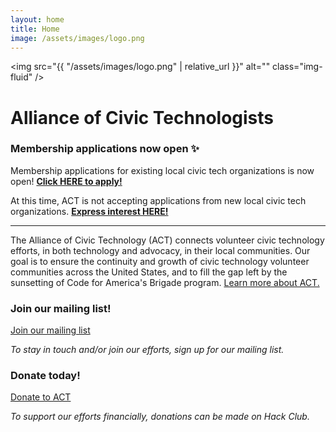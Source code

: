 ```yaml
---
layout: home
title: Home
image: /assets/images/logo.png
---
```


<img src="{{ "/assets/images/logo.png" | relative_url }}" alt="" class="img-fluid" />
<h1 class="visually-hidden">Alliance of Civic Technologists</h1>

<h3>Membership applications now open ✨</h3>

<p>Membership applications for existing local civic tech organizations is now open! <strong><a href="https://docs.google.com/forms/d/e/1FAIpQLSe1Y4ht-9W-tXDMvnugLCHbs81YWP9N4AR1oPdtWpkAW98ZfQ/viewform?usp=sf_link">Click HERE to apply!</a></strong></p>

<p>At this time, ACT is not accepting applications from new local civic tech organizations. <strong><a href="https://docs.google.com/forms/d/e/1FAIpQLSdrrgzKSE21gWHR2zQChgEk_0qeaRoGmMqigg7bDkSOLgNLLQ/viewform?usp=sf_link">Express interest HERE!</a></strong></p>

<hr>

<div markdown="1">
  The Alliance of Civic Technology (ACT) connects volunteer civic technology efforts, in both technology and advocacy, in their local communities. Our goal is to ensure the continuity and growth of civic technology volunteer communities across the United States, and to fill the gap left by the sunsetting of Code for America's Brigade program. <a href="/about">Learn more about ACT.</a>
</div>

<div class="row mb-5">
  <div class="col-md-6 text-center">
    <h3 class="h1 text-secondary">Join our mailing list!</h3>
    <p class="d-grid">
      <a href="https://eepurl.com/ithxXU" class="btn btn-primary">Join our mailing list</a>
    </p>
    <p><em>To stay in touch and/or join our efforts,  sign up for our mailing list.</em></p>
  </div>
  <div class="col-md-6 text-center">
    <h3 class="h1 text-secondary">Donate today!</h3>
    <p class="d-grid">
      <a href="{{ site.content.donate_url }}" class="btn btn-primary">Donate to ACT</a>
    </p>
    <p><em>To support our efforts financially, donations can be made on Hack Club.</em></p>
  </div>
</div>

<!-- TODO
<h2>Member Organizations</h2>

{% include item-list.html items=site.data.organizations short=true %}


-->
